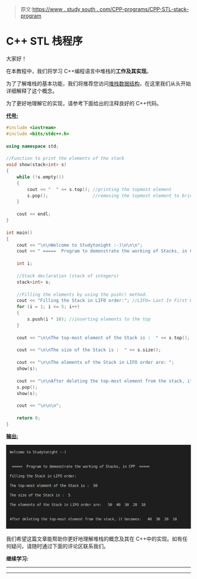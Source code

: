 > 原文:[https://www . study south . com/CPP-programs/CPP-STL-stack-program](https://www.studytonight.com/cpp-programs/cpp-stl-stack-program)

# C++ STL 栈程序

大家好！

在本教程中，我们将学习 C++编程语言中堆栈的**工作及其实现**。

为了了解堆栈的基本功能，我们将推荐您访问[堆栈数据结构](https://www.studytonight.com/data-structures/stack-data-structure)，在这里我们从头开始详细解释了这个概念。

为了更好地理解它的实现，请参考下面给出的注释良好的 C++代码。

<u>**代号:**</u>

```cpp
#include <iostream>
#include <bits/stdc++.h>

using namespace std;

//Function to print the elements of the stack
void show(stack<int> s)
{
    while (!s.empty())
    {
        cout << "  " << s.top(); //printing the topmost element
        s.pop();                 //removing the topmost element to bring next element at the top
    }

    cout << endl;
}

int main()
{
    cout << "\n\nWelcome to Studytonight :-)\n\n\n";
    cout << " =====  Program to demonstrate the working of Stacks, in CPP  ===== \n\n";

    int i;

    //Stack declaration (stack of integers)
    stack<int> s;

    //Filling the elements by using the push() method.
    cout << "Filling the Stack in LIFO order:"; //LIFO= Last In First Out
    for (i = 1; i <= 5; i++)
    {
        s.push(i * 10); //inserting elements to the top
    }

    cout << "\n\nThe top-most element of the Stack is :  " << s.top();

    cout << "\n\nThe size of the Stack is :  " << s.size();

    cout << "\n\nThe elements of the Stack in LIFO order are: ";
    show(s);

    cout << "\n\nAfter deleting the top-most element from the stack, it becomes: ";
    s.pop();
    show(s);

    cout << "\n\n\n";

    return 0;
} 
```

<u>**输出:**</u>

![C++ Stack Program](img/d72ec2a70a3e1d97793a245262ca05b4.png)

我们希望这篇文章能帮助你更好地理解堆栈的概念及其在 C++中的实现。如有任何疑问，请随时通过下面的评论区联系我们。

**继续学习:**

* * *

* * *